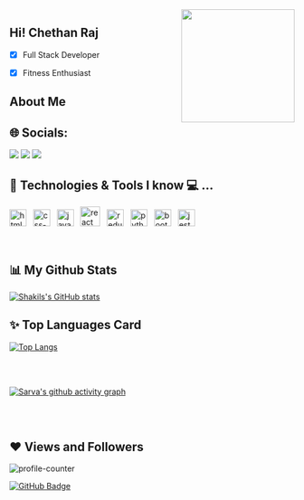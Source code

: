 <img width="200" align="right" src="https://user-images.githubusercontent.com/63135773/184524716-ae71737d-7631-4a93-bcdb-cf1fa13bab30.png" />

## Hi! Chethan Raj
- [x] Full Stack Developer
- [x] Fitness Enthusiast  



<h2>About Me</h2>
    <div>
    <p></p>
    </div>
<h2>🌐 Socials:</h2>
<a href="https://www.linkedin.com/in/chethan-raj-b351915a/"><img src="https://img.shields.io/badge/LinkedIn-%230077B5.svg?logo=linkedin&logoColor=white"/></a>
<a href=""><img src="https://img.shields.io/badge/Portfolio-ff5722"/></a>
<a href="https://leetcode.com/chethanraju19/"><img src="https://img.shields.io/badge/-LeetCode-FFA116?style=for-the-badge&logo=LeetCode&logoColor=black"/></a>



<h2>🚀 Technologies & Tools I know 💻 ...</h2>
    <div>
    <p><img width="30px" src="https://seeklogo.com/images/H/html5-logo-EF92D240D7-seeklogo.com.png" alt="html-5" /> &nbsp   <img width="30px" src="https://seeklogo.com/images/C/css3-logo-8724075274-seeklogo.com.png" alt="css-3"/> &nbsp    <img width="30px" src="https://seeklogo.com/images/J/javascript-js-logo-2949701702-seeklogo.com.png" alt="javascript" /> &nbsp   <img width="35px" src="https://seeklogo.com/images/R/react-logo-7B3CE81517-seeklogo.com.png" alt="react"/> &nbsp   
  <img width="30px" src="https://seeklogo.com/images/R/redux-logo-9CA6836C12-seeklogo.com.png" alt="redux" /> &nbsp   
  <img width="30px" src="https://seeklogo.com/images/P/python-logo-A32636CAA3-seeklogo.com.png" alt="python" /> &nbsp  
      <img width="30px" src="https://seeklogo.com/images/B/bootstrap-5-logo-85A1F11F4F-seeklogo.com.png" alt="bootstrap"/> &nbsp  
      <img width="30px" src="https://seeklogo.com/images/J/jest-logo-F9901EBBF7-seeklogo.com.png" alt="jest"/>
      </div>
   <br/>
   
<h2> 📊 My Github Stats</h2>

  [![Shakils's GitHub stats](https://github-readme-stats.vercel.app/api?username=SarvaBharan&hide=prs&count_private=true&show_icons=true&theme=radical)](https://github.com/anuraghazra/github-readme-stats)

<h2>✨ Top Languages Card</h2>

[![Top Langs](https://github-readme-stats.vercel.app/api/top-langs/?username=SarvaBharan&layout=compact)](https://github.com/ahmad-DS/github-readme-stats)


<br/>
<br/>


[![Sarva's github activity graph](https://activity-graph.herokuapp.com/graph?username=SarvaBharan&theme=react-dark)](https://github.com/SarvaBharan/github-readme-activity-graph)


<br/>
<br/>
  


<h2>❤ Views and Followers</h2>
<img src="https://komarev.com/ghpvc/?username=ahmad-DS&style=for-the-badge" alt="profile-counter"/>

<a href="https://github.com/SarvaBharan?tab=followers"><img src="https://img.shields.io/github/followers/SarvaBharan?label=Followers&style=social" alt="GitHub Badge"></a>


<!--
**ahmad-DS/ahmad-DS** is a ✨ _special_ ✨ repository because its `README.md` (this file) appears on your GitHub profile.

Here are some ideas to get you started:

- 🔭 I’m currently working on ...
- 🌱 I’m currently learning ...
- 👯 I’m looking to collaborate on ...
- 🤔 I’m looking for help with ...
- 💬 Ask me about ...
- 📫 How to reach me: ...
- 😄 Pronouns: ...
- ⚡ Fun fact: ...
-->
